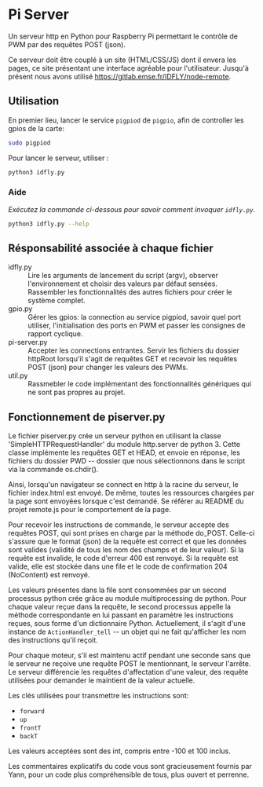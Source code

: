 # Pi Server

Un serveur http en Python pour Raspberry Pi permettant le contrôle de PWM par des requêtes POST (json).

Ce serveur doit être couplé à un site (HTML/CSS/JS) dont il envera les pages, ce site présentant une interface agréable pour l'utilisateur. Jusqu'à présent nous avons utilisé https://gitlab.emse.fr/IDFLY/node-remote.

## Utilisation

En premier lieu, lancer le service `pigpiod` de `pigpio`, afin de controller les gpios de la carte:

```sh
sudo pigpiod
```

Pour lancer le serveur, utiliser :

```sh
python3 idfly.py
```

### Aide

*Exécutez la commande ci-dessous pour savoir comment invoquer `idfly.py`.*

```sh
python3 idfly.py --help
```

## Résponsabilité associée à chaque fichier

<dl>
<dt>idfly.py</dt>
<dd>Lire les arguments de lancement du script (argv), observer l'environnement et choisir des valeurs par défaut sensées. Rassembler les fonctionnalités des autres fichiers pour créer le système complet.</dd>

<dt>gpio.py</dt>
<dd>Gérer les gpios: la connection au service pigpiod, savoir quel port utiliser, l'initialisation des ports en PWM et passer les consignes de rapport cyclique.</dd>

<dt>pi-server.py</dt>
<dd>Accepter les connections entrantes. Servir les fichiers du dossier httpRoot lorsqu'il s'agit de requêtes GET et recevoir les requêtes POST (json) pour changer les valeurs des PWMs.</dd>

<dt>util.py</dt>
<dd>Rassmebler le code implémentant des fonctionnalités génériques qui ne sont pas propres au projet.</dd>
<dl>

## Fonctionnement de piserver.py

Le fichier piserver.py crée un serveur python en utilisant la classe 'SimpleHTTPRequestHandler' du module http.server de python 3. Cette classe implémente les requêtes GET et HEAD, et envoie en réponse, les fichiers du dossier PWD -- dossier que nous sélectionnons dans le script via la commande os.chdir().

Ainsi, lorsqu'un navigateur se connect en http à la racine du serveur, le fichier index.html est envoyé. De même, toutes les ressources chargées par la page sont envoyées lorsque c'est demandé. Se référer au README du projet remote.js pour le comportement de la page.

Pour recevoir les instructions de commande, le serveur accepte des requêtes POST, qui sont prises en charge par la méthode do_POST. Celle-ci s'assure que le format (json) de la requête est correct et que les données sont valides (validité de tous les nom des champs et de leur valeur). Si la requête est invalide, le code d'erreur 400 est renvoyé. Si la requête est valide, elle est stockée dans une file et le code de confirmation 204 (NoContent) est renvoyé.

Les valeurs présentes dans la file sont consommées par un second processus python crée grâce au module multiprocessing de python. Pour chaque valeur reçue dans la requête, le second processus appelle la méthode correspondante en lui passant en paramètre les instructions reçues, sous forme d'un dictionnaire Python. Actuellement, il s'agit d'une instance de  `ActionHandler_tell` -- un objet qui ne fait qu'afficher les nom des instructions qu'il reçoit. 

Pour chaque moteur, s'il est maintenu actif pendant une seconde sans que le serveur ne reçoive une requête POST le mentionnant, le serveur l'arrête. Le serveur différencie les requêtes d'affectation d'une valeur, des requête utilisées pour demander le maintient de la valeur actuelle.

Les clés utilisées pour transmettre les instructions sont:

* `forward`
* `up`
* `frontT`
* `backT`

Les valeurs acceptées sont des int, compris entre -100 et 100 inclus.

Les commentaires explicatifs du code vous sont gracieusement fournis par Yann, pour un code plus compréhensible de tous, plus ouvert et perrenne.